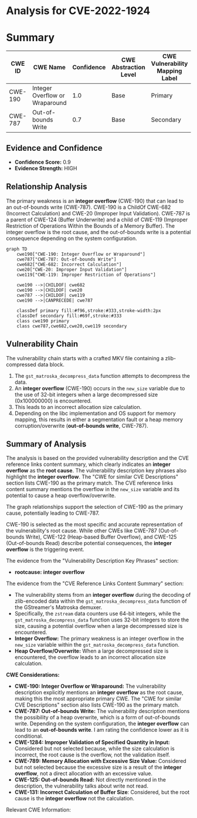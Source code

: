 # Analysis for CVE-2022-1924

# Summary
| CWE ID | CWE Name | Confidence | CWE Abstraction Level | CWE Vulnerability Mapping Label | CWE-Vulnerability Mapping Notes |
|---|---|---|---|---|---|
| CWE-190 | Integer Overflow or Wraparound | 1.0 | Base | Primary | Allowed |
| CWE-787 | Out-of-bounds Write | 0.7 | Base | Secondary | Allowed |

## Evidence and Confidence

*   **Confidence Score:** 0.9
*   **Evidence Strength:** HIGH

## Relationship Analysis
The primary weakness is an **integer overflow** (CWE-190) that can lead to an out-of-bounds write (CWE-787). CWE-190 is a ChildOf CWE-682 (Incorrect Calculation) and CWE-20 (Improper Input Validation). CWE-787 is a parent of CWE-124 (Buffer Underwrite) and a child of CWE-119 (Improper Restriction of Operations Within the Bounds of a Memory Buffer). The integer overflow is the root cause, and the out-of-bounds write is a potential consequence depending on the system configuration.

```mermaid
graph TD
    cwe190["CWE-190: Integer Overflow or Wraparound"]
    cwe787["CWE-787: Out-of-bounds Write"]
    cwe682["CWE-682: Incorrect Calculation"]
    cwe20["CWE-20: Improper Input Validation"]
    cwe119["CWE-119: Improper Restriction of Operations"]

    cwe190 -->|CHILDOF| cwe682
    cwe190 -->|CHILDOF| cwe20
    cwe787 -->|CHILDOF| cwe119
    cwe190 -->|CANPRECEDE| cwe787

    classDef primary fill:#f96,stroke:#333,stroke-width:2px
    classDef secondary fill:#69f,stroke:#333
    class cwe190 primary
    class cwe787,cwe682,cwe20,cwe119 secondary
```

## Vulnerability Chain
The vulnerability chain starts with a crafted MKV file containing a zlib-compressed data block.

1.  The `gst_matroska_decompress_data` function attempts to decompress the data.
2.  An **integer overflow** (CWE-190) occurs in the `new_size` variable due to the use of 32-bit integers when a large decompressed size (0x100000000) is encountered.
3.  This leads to an incorrect allocation size calculation.
4.  Depending on the libc implementation and OS support for memory mapping, this results in either a segmentation fault or a heap memory corruption/overwrite (**out-of-bounds write**, CWE-787).

## Summary of Analysis
The analysis is based on the provided vulnerability description and the CVE reference links content summary, which clearly indicates an **integer overflow** as the **root cause**. The vulnerability description key phrases also highlight the **integer overflow**. The "CWE for similar CVE Descriptions" section lists CWE-190 as the primary match. The CVE reference links content summary mentions the overflow in the `new_size` variable and its potential to cause a heap overflow/overwrite.

The graph relationships support the selection of CWE-190 as the primary cause, potentially leading to CWE-787.

CWE-190 is selected as the most specific and accurate representation of the vulnerability's root cause. While other CWEs like CWE-787 (Out-of-bounds Write), CWE-122 (Heap-based Buffer Overflow), and CWE-125 (Out-of-bounds Read) describe potential consequences, the **integer overflow** is the triggering event.

The evidence from the "Vulnerability Description Key Phrases" section:
- **rootcause:** **integer overflow**

The evidence from the "CVE Reference Links Content Summary" section:
- The vulnerability stems from an **integer overflow** during the decoding of zlib-encoded data within the `gst_matroska_decompress_data` function of the GStreamer's Matroska demuxer.
- Specifically, the `zstream` data counters use 64-bit integers, while the `gst_matroska_decompress_data` function uses 32-bit integers to store the size, causing a potential overflow when a large decompressed size is encountered.
- **Integer Overflow:** The primary weakness is an integer overflow in the `new_size` variable within the `gst_matroska_decompress_data` function.
- **Heap Overflow/Overwrite:** When a large decompressed size is encountered, the overflow leads to an incorrect allocation size calculation.

**CWE Considerations:**

*   **CWE-190: Integer Overflow or Wraparound:** The vulnerability description explicitly mentions an **integer overflow** as the root cause, making this the most appropriate primary CWE. The "CWE for similar CVE Descriptions" section also lists CWE-190 as the primary match.
*   **CWE-787: Out-of-bounds Write:** The vulnerability description mentions the possibility of a heap overwrite, which is a form of out-of-bounds write. Depending on the system configuration, the **integer overflow** can lead to an **out-of-bounds write**. I am rating the confidence lower as it is conditional.
*   **CWE-1284: Improper Validation of Specified Quantity in Input:** Considered but not selected because, while the size calculation is incorrect, the root cause is the overflow, not the validation itself.
*   **CWE-789: Memory Allocation with Excessive Size Value:** Considered but not selected because the excessive size is a result of the **integer overflow**, not a direct allocation with an excessive value.
*   **CWE-125: Out-of-bounds Read:** Not directly mentioned in the description, the vulnerability talks about write not read.
*   **CWE-131: Incorrect Calculation of Buffer Size**: Considered, but the root cause is the **integer overflow** not the calculation.

Relevant CWE Information: